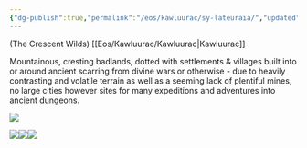 ```yaml
---
{"dg-publish":true,"permalink":"/eos/kawluurac/sy-lateuraia/","updated":"2024-12-22T19:34:11.810-06:00"}
---
```


(The Crescent Wilds) [[Eos/Kawluurac/Kawluurac\|Kawluurac]]

Mountainous, cresting badlands, dotted with settlements & villages built into or around ancient scarring from divine wars or otherwise - due to heavily contrasting and volatile terrain as well as a seeming lack of plentiful mines, no large cities however sites for many expeditions and adventures into ancient dungeons.

![](https://lh7-us.googleusercontent.com/Vhxny4PgOXF7fd3g41B1TL8-Uil1Z4PQ9VcxZF5Mtksv-3ZxceaKbBdEEN243RA2MoHnlgpP8Qu37lSQ62VoAt9keTLkwDM0RtwTKyqyIadPpxKHb-G-wSutqU488Huf1aTXap0PlXqtqjGzl1E-rw)

![](https://lh7-us.googleusercontent.com/eTap9I0Ux2nMZvKMq0m9ZXWEjEg6ZSpXhO-8hwNvFqsc4n4W2VFqChkwhGyqvvhZptFYQ-7lECH1Wem_e_3OTw_S2WQjeO8xhIw-4g0ZvkrNhIWtm0fZswGnHB6YvW0OZFf24PAmeu2zWSKrajVZcA)![](https://lh7-us.googleusercontent.com/w6yMJPJysw88IdZYHoB1OhKkn12s_KBMh-yQT0ckkYDjwod5E-mGugP-Wp_BQ0rje4nU6CC7jUVY58hYcCnQuDr63hgwEowYa4w3HuN4_aGLy1U1vD2pCJ4eIRwDrpkx-xpo5GrYRskYfHbFVbqGfQ)![](https://lh7-us.googleusercontent.com/UP6PUIvfDift9CKtVM33XOzDNHqlrkv8R-XYCx1W-B_7Hh44MX3lfwAx1gd4L_MK88Sx6IxRdS8qgDrN_kFkKto-gYq_dLVUkCwRZ943j12xqGke3O12HD5eSOU9RVRmdNZph6UwNL4FYCCGGx14Yg)
